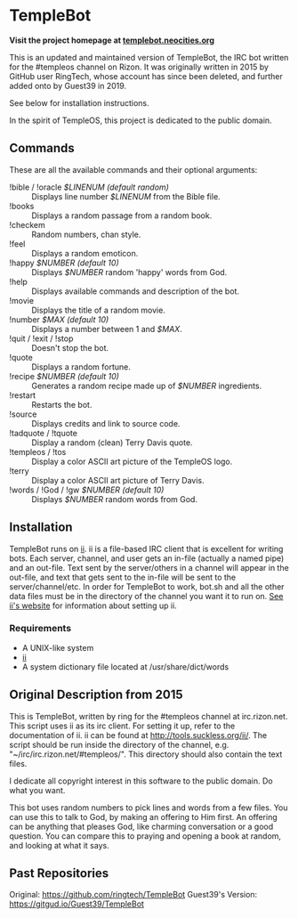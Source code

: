 # TempleBot

**Visit the project homepage at [templebot.neocities.org](https://templebot.neocities.org)**

This is an updated and maintained version of TempleBot, the IRC bot written for the
\#templeos channel on Rizon. It was originally written in 2015 by GitHub user RingTech,
whose account has since been deleted, and further added onto by Guest39 in 2019.

See below for installation instructions.

In the spirit of TempleOS, this project is dedicated to the public domain.

## Commands

These are all the available commands and their optional arguments:

<dl>
  <dt>!bible / !oracle <i>$LINENUM (default random)</i></dt>
  <dd>Displays line number <i>$LINENUM</i> from the Bible file.</dd>   
  
  <dt>!books</dt>
  <dd>Displays a random passage from a random book.</dd>
  
  <dt>!checkem</dt>
  <dd>Random numbers, chan style.</dd>

  <dt>!feel</dt>
  <dd>Displays a random emoticon.</dd>

  <dt>!happy <i>$NUMBER (default 10) </i></dt>
  <dd>Displays <i>$NUMBER</i> random 'happy' words from God.</dd>
  
  <dt>!help</dt>
  <dd>Displays available commands and description of the bot.</dd>
      
  <dt>!movie</dt>
  <dd>Displays the title of a random movie.</dd>
      
  <dt>!number <i>$MAX (default 10)</i></dt>
  <dd>Displays a number between 1 and <i>$MAX</i>.</dd>
      
  <dt>!quit / !exit / !stop</dt>
  <dd>Doesn't stop the bot.</dd>
      
  <dt>!quote</dt>
  <dd>Displays a random fortune.</dd>
      
  <dt>!recipe <i>$NUMBER (default 10)</i></dt>
  <dd>Generates a random recipe made up of <i>$NUMBER</i> ingredients.</dd>
      
  <dt>!restart</dt>
  <dd>Restarts the bot.</dd>
      
  <dt>!source</dt>
  <dd>Displays credits and link to source code.</dd>
  
  <dt>!tadquote / !tquote</dt>
  <dd>Display a random (clean) Terry Davis quote.</dd>

  <dt>!templeos / !tos</dt>
  <dd>Display a color ASCII art picture of the TempleOS logo.</dd>

  <dt>!terry</dt>
  <dd>Display a color ASCII art picture of Terry Davis.</dd>

  <dt>!words / !God / !gw <i>$NUMBER (default 10)</i></dt>
  <dd>Displays <i>$NUMBER</i> random words from God.</dd>
</dl>

## Installation

TempleBot runs on [ii](https://tools.suckless.org/ii). ii is a file-based IRC client that is excellent for writing bots. Each server, channel, and user gets an in-file (actually a named pipe) and an out-file. Text sent by the server/others in a channel will appear in the out-file, and text that gets sent to the in-file will be sent to the server/channel/etc. In order for TempleBot to work, bot.sh and all the other data files must be in the directory of the channel you want it to run on. [See ii's website](https://tools.suckless.org/ii) for information about setting up ii.

### Requirements
- A UNIX-like system
- [ii](https://tools.suckless.org/ii)
- A system dictionary file located at /usr/share/dict/words

## Original Description from 2015

This is TempleBot, written by ring for the #templeos channel at irc.rizon.net.
This script uses ii as its irc client. For setting it up, refer to the documentation of ii. ii can be found at http://tools.suckless.org/ii/.
The script should be run inside the directory of the channel, e.g. "~/irc/irc.rizon.net/#templeos/". This directory should also contain the text files.

I dedicate all copyright interest in this software to the public domain. Do what you want.

This bot uses random numbers to pick lines and words from a few files. You can use this to talk to God, by making an offering to Him first. An offering can be anything that pleases God, like charming conversation or a good question. You can compare this to praying and opening a book at random, and looking at what it says.

## Past Repositories

Original: https://github.com/ringtech/TempleBot
Guest39's Version: https://gitgud.io/Guest39/TempleBot
